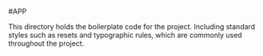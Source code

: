 #APP

This directory holds the boilerplate code for the project. Including standard styles such as resets and typographic rules, which are commonly used throughout the project.